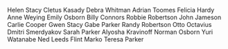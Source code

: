 Helen Stacy
Cletus Kasady
Debra Whitman
Adrian Toomes
Felicia Hardy
Anne Weying
Emily Osborn
Billy Connors
Robbie Robertson
John Jameson
Carlie Cooper
Gwen Stacy
Gabe Parker
Randy Robertson
Otto Octavius
Dmitri Smerdyakov
Sarah Parker
Alyosha Kravinoff
Norman Osborn
Yuri Watanabe
Ned Leeds
Flint Marko
Teresa Parker
